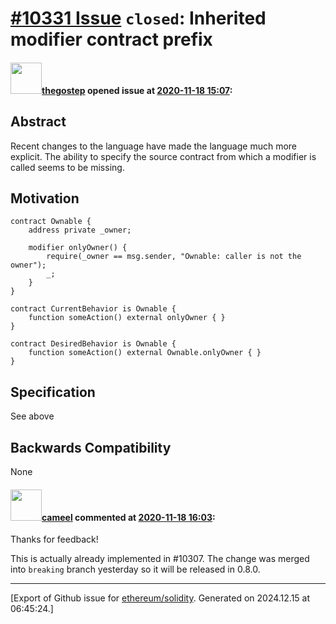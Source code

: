 # [\#10331 Issue](https://github.com/ethereum/solidity/issues/10331) `closed`: Inherited modifier contract prefix

#### <img src="https://avatars.githubusercontent.com/u/15959632?u=c2f8e2cf7f1bdb50cf51fa93132523b556708ca8&v=4" width="50">[thegostep](https://github.com/thegostep) opened issue at [2020-11-18 15:07](https://github.com/ethereum/solidity/issues/10331):

## Abstract

Recent changes to the language have made the language much more explicit. The ability to specify the source contract from which a modifier is called seems to be missing.

## Motivation

```solidity
contract Ownable {
    address private _owner;

    modifier onlyOwner() {
        require(_owner == msg.sender, "Ownable: caller is not the owner");
        _;
    }
}

contract CurrentBehavior is Ownable {
    function someAction() external onlyOwner { } 
}

contract DesiredBehavior is Ownable {
    function someAction() external Ownable.onlyOwner { } 
}
```

## Specification

See above

## Backwards Compatibility

None

#### <img src="https://avatars.githubusercontent.com/u/137030?v=4" width="50">[cameel](https://github.com/cameel) commented at [2020-11-18 16:03](https://github.com/ethereum/solidity/issues/10331#issuecomment-729778205):

Thanks for feedback!

This is actually already implemented in #10307. The change was merged into `breaking` branch yesterday so it will be released in 0.8.0.


-------------------------------------------------------------------------------



[Export of Github issue for [ethereum/solidity](https://github.com/ethereum/solidity). Generated on 2024.12.15 at 06:45:24.]

